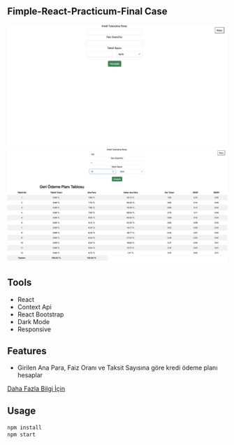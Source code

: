 ## Fimple-React-Practicum-Final Case

![ss1](./img/1.png)
![ss2](./img/2.png)

## Tools
* React
* Context Api
* React Bootstrap
* Dark Mode
* Responsive

## Features
* Girilen Ana Para, Faiz Oranı ve Taksit Sayısına göre kredi ödeme planı hesaplar

[Daha Fazla Bilgi İçin](https://www.kredimodeli.com/makaleler/KrediHesaplama#:~:text=Krediyi%20ald%C4%B1ktan%20bir%20ay%20sonra,92%2C12%20TL%20borcunuz%20kal%C4%B1r.)


## Usage
```
npm install
npm start
```
